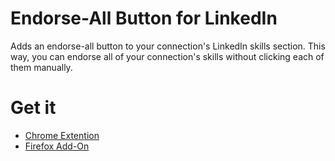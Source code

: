 # Endorse-All Button for LinkedIn
Adds an endorse-all button to your connection's LinkedIn skills section.
This way, you can endorse all of your connection's skills without clicking each of them manually.

# Get it
- [Chrome Extention](https://chrome.google.com/webstore/detail/endorse-all-button/hfjkelfijbdpkekonednlfmpclabmnjh)
- [Firefox Add-On](https://addons.mozilla.org/en-US/firefox/addon/linkedin-endorse-all/)
